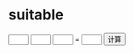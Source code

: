 # suitable
<head>
<meta http-equiv="Content-Type" content="text/html; charset=UTF-8" />
<title>Test5</title>
<script type="text/javascript">
    function operation(){
	    //第一个数
	    var oneNumber =  parseInt(document.getElementById("one").value);
		//第二个数
		var twoNumber =  parseInt(document.getElementById("two").value);
		//运算符
		var calculate = document.getElementById("fuhao").value;
		//计算结果
		var result = parseInt(document.getElementById("fuhao").value);

		switch(calculate)
		{
		    case'+':result = oneNumber + twoNumber;
			     break;
			
			case'-':result = oneNumber - twoNumber;
			     break;
			
			case'*':result = oneNumber * twoNumber;
			     break;
			
			case'/':result = oneNumber / twoNumber;
			    break;
				
			default:alert("错误");
			    break;
		}
		var result1=document.getElementById("result1");
		result1.value =result;		
	}
</script>
</head>
<body>
   <input type="text" id="one" size="12" style="width:40px; "/>
   <input type="text" id="fuhao" size="12" style="width:40px; "/>
   <input type="text" id="two" size="12" style="width:40px; "/> =
   <input type="text" id="result1" size="12" style="width:40px; "/>
   <input type="button"  value="计算"  onclick="operation();"/>
</body>
</html>
